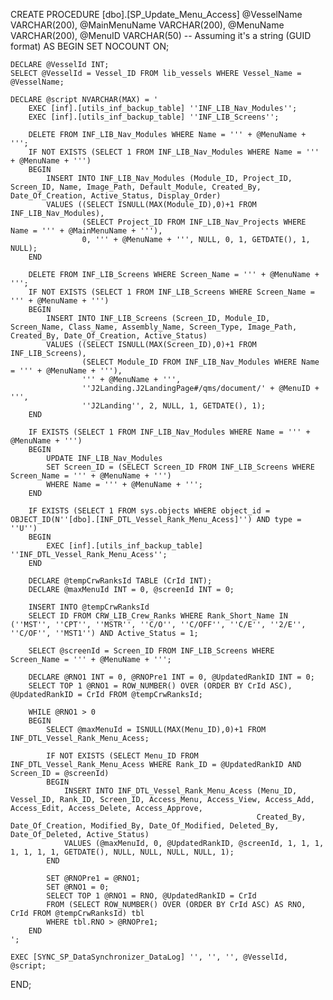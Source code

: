 CREATE PROCEDURE [dbo].[SP_Update_Menu_Access]
    @VesselName VARCHAR(200),
    @MainMenuName VARCHAR(200),
    @MenuName VARCHAR(200),
    @MenuID VARCHAR(50) -- Assuming it's a string (GUID format)
AS
BEGIN
    SET NOCOUNT ON;

    DECLARE @VesselId INT;
    SELECT @VesselId = Vessel_ID FROM lib_vessels WHERE Vessel_Name = @VesselName;

    DECLARE @script NVARCHAR(MAX) = '
        EXEC [inf].[utils_inf_backup_table] ''INF_LIB_Nav_Modules'';
        EXEC [inf].[utils_inf_backup_table] ''INF_LIB_Screens'';

        DELETE FROM INF_LIB_Nav_Modules WHERE Name = ''' + @MenuName + ''';
        IF NOT EXISTS (SELECT 1 FROM INF_LIB_Nav_Modules WHERE Name = ''' + @MenuName + ''')
        BEGIN
            INSERT INTO INF_LIB_Nav_Modules (Module_ID, Project_ID, Screen_ID, Name, Image_Path, Default_Module, Created_By, Date_Of_Creation, Active_Status, Display_Order)
            VALUES ((SELECT ISNULL(MAX(Module_ID),0)+1 FROM INF_LIB_Nav_Modules),
                    (SELECT Project_ID FROM INF_LIB_Nav_Projects WHERE Name = ''' + @MainMenuName + '''),  
                    0, ''' + @MenuName + ''', NULL, 0, 1, GETDATE(), 1, NULL);
        END

        DELETE FROM INF_LIB_Screens WHERE Screen_Name = ''' + @MenuName + ''';
        IF NOT EXISTS (SELECT 1 FROM INF_LIB_Screens WHERE Screen_Name = ''' + @MenuName + ''')
        BEGIN
            INSERT INTO INF_LIB_Screens (Screen_ID, Module_ID, Screen_Name, Class_Name, Assembly_Name, Screen_Type, Image_Path, Created_By, Date_Of_Creation, Active_Status)
            VALUES ((SELECT ISNULL(MAX(Screen_ID),0)+1 FROM INF_LIB_Screens),
                    (SELECT Module_ID FROM INF_LIB_Nav_Modules WHERE Name = ''' + @MenuName + '''), 
                    ''' + @MenuName + ''',
                    ''J2Landing.J2LandingPage#/qms/document/' + @MenuID + ''',
                    ''J2Landing'', 2, NULL, 1, GETDATE(), 1);
        END

        IF EXISTS (SELECT 1 FROM INF_LIB_Nav_Modules WHERE Name = ''' + @MenuName + ''')
        BEGIN
            UPDATE INF_LIB_Nav_Modules
            SET Screen_ID = (SELECT Screen_ID FROM INF_LIB_Screens WHERE Screen_Name = ''' + @MenuName + ''')
            WHERE Name = ''' + @MenuName + ''';
        END

        IF EXISTS (SELECT 1 FROM sys.objects WHERE object_id = OBJECT_ID(N''[dbo].[INF_DTL_Vessel_Rank_Menu_Acess]'') AND type = ''U'')
        BEGIN
            EXEC [inf].[utils_inf_backup_table] ''INF_DTL_Vessel_Rank_Menu_Acess'';
        END

        DECLARE @tempCrwRanksId TABLE (CrId INT);
        DECLARE @maxMenuId INT = 0, @screenId INT = 0;
        
        INSERT INTO @tempCrwRanksId
        SELECT ID FROM CRW_LIB_Crew_Ranks WHERE Rank_Short_Name IN (''MST'', ''CPT'', ''MSTR'', ''C/O'', ''C/OFF'', ''C/E'', ''2/E'', ''C/OF'', ''MST1'') AND Active_Status = 1;
        
        SELECT @screenId = Screen_ID FROM INF_LIB_Screens WHERE Screen_Name = ''' + @MenuName + ''';

        DECLARE @RNO1 INT = 0, @RNOPre1 INT = 0, @UpdatedRankID INT = 0;
        SELECT TOP 1 @RNO1 = ROW_NUMBER() OVER (ORDER BY CrId ASC), @UpdatedRankID = CrId FROM @tempCrwRanksId;

        WHILE @RNO1 > 0
        BEGIN
            SELECT @maxMenuId = ISNULL(MAX(Menu_ID),0)+1 FROM INF_DTL_Vessel_Rank_Menu_Acess;
            
            IF NOT EXISTS (SELECT Menu_ID FROM INF_DTL_Vessel_Rank_Menu_Acess WHERE Rank_ID = @UpdatedRankID AND Screen_ID = @screenId)
            BEGIN
                INSERT INTO INF_DTL_Vessel_Rank_Menu_Acess (Menu_ID, Vessel_ID, Rank_ID, Screen_ID, Access_Menu, Access_View, Access_Add, Access_Edit, Access_Delete, Access_Approve,
                                                           Created_By, Date_Of_Creation, Modified_By, Date_Of_Modified, Deleted_By, Date_Of_Deleted, Active_Status)
                VALUES (@maxMenuId, 0, @UpdatedRankID, @screenId, 1, 1, 1, 1, 1, 1, 1, GETDATE(), NULL, NULL, NULL, NULL, 1);
            END

            SET @RNOPre1 = @RNO1;
            SET @RNO1 = 0;
            SELECT TOP 1 @RNO1 = RNO, @UpdatedRankID = CrId
            FROM (SELECT ROW_NUMBER() OVER (ORDER BY CrId ASC) AS RNO, CrId FROM @tempCrwRanksId) tbl
            WHERE tbl.RNO > @RNOPre1;
        END
    ';

    EXEC [SYNC_SP_DataSynchronizer_DataLog] '', '', '', @VesselId, @script;
END;